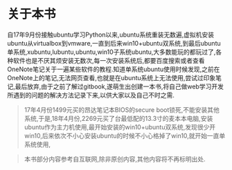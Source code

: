 # 关于本书

自17年9月份接触ubuntu学习Python以来,ubuntu系统重装无数遍,虚拟机安装ubuntu从virtualbox到vmware,一直到后来win10+ubuntu双系统,到最后ubuntu单系统,xubuntu,lubuntu,ubuntu,win10子系统ubuntu,大多数能玩的都玩过了,各种软件也是不厌其烦安装无数次,每一次安装系统后,都要百度搜索或者查看OneNote笔记关于一遍某些软件的教程.知道单系统ubuntu使用时候发现,之前在OneNote上的笔记,无法网页查看,也就是在ubuntu系统上无法使用,尝试过印象笔记,最后放弃,由于之前了解过gitbook,遂萌生出创建一本书,将自己做web学习开发所遇到的问题的解决方法记录下来,以供大家以及自己不时之需.

> 17年4月份1499元买的昂达笔记本BIOS的secure boot锁死,不能安装其他系统,于是,18年4月份,2269元买了台最低配的13.3寸的麦本本电脑,安装ubuntu作为主力机使用,最开始安装的win10+ubuntu双系统,发现很少开win10,后来依次不小心安装ubuntu的时候不小心格掉了win10,就开始一直单系统使用,

> 本书部分内容参考自互联网,除非原创内容,其他内容将不再标明出处.
